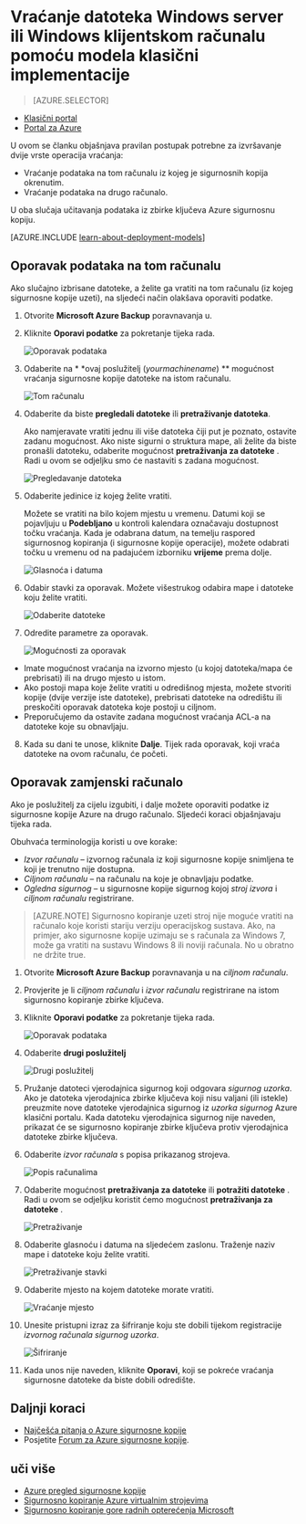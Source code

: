 <properties
   pageTitle="Vratiti podatke za Windows Server ili Windows klijent iz Azure pomoću modela uvođenje klasičnog | Microsoft Azure"
   description="Saznajte kako vratiti iz programa Windows Server ili klijenta sustava Windows."
   services="backup"
   documentationCenter=""
   authors="saurabhsensharma"
   manager="shivamg"
   editor=""/>

<tags
   ms.service="backup"
   ms.workload="storage-backup-recovery"
     ms.tgt_pltfrm="na"
     ms.devlang="na"
     ms.topic="article"
     ms.date="08/02/2016"
     ms.author="trinadhk; jimpark; markgal;"/>

# <a name="restore-files-to-a-windows-server-or-windows-client-machine-using-the-classic-deployment-model"></a>Vraćanje datoteka Windows server ili Windows klijentskom računalu pomoću modela klasični implementacije

> [AZURE.SELECTOR]
- [Klasični portal](backup-azure-restore-windows-server-classic.md)
- [Portal za Azure](backup-azure-restore-windows-server.md)

U ovom se članku objašnjava pravilan postupak potrebne za izvršavanje dvije vrste operacija vraćanja:

- Vraćanje podataka na tom računalu iz kojeg je sigurnosnih kopija okrenutim.
- Vraćanje podataka na drugo računalo.

U oba slučaja učitavanja podataka iz zbirke ključeva Azure sigurnosnu kopiju.

[AZURE.INCLUDE [learn-about-deployment-models](../../includes/learn-about-deployment-models-classic-include.md)]

## <a name="recover-data-to-the-same-machine"></a>Oporavak podataka na tom računalu
Ako slučajno izbrisane datoteke, a želite ga vratiti na tom računalu (iz kojeg sigurnosne kopije uzeti), na sljedeći način olakšava oporaviti podatke.

1. Otvorite **Microsoft Azure Backup** poravnavanja u.
2. Kliknite **Oporavi podatke** za pokretanje tijeka rada.

    ![Oporavak podataka](./media/backup-azure-restore-windows-server-classic/recover.png)

3. Odaberite na * *ovaj poslužitelj (*yourmachinename*) ** mogućnost vraćanja sigurnosne kopije datoteke na istom računalu.

    ![Tom računalu](./media/backup-azure-restore-windows-server-classic/samemachine.png)

4. Odaberite da biste **pregledali datoteke** ili **pretraživanje datoteka**.

    Ako namjeravate vratiti jednu ili više datoteka čiji put je poznato, ostavite zadanu mogućnost. Ako niste sigurni o struktura mape, ali želite da biste pronašli datoteku, odaberite mogućnost **pretraživanja za datoteke** . Radi u ovom se odjeljku smo će nastaviti s zadana mogućnost.

    ![Pregledavanje datoteka](./media/backup-azure-restore-windows-server-classic/browseandsearch.png)

5. Odaberite jedinice iz kojeg želite vratiti.

    Možete se vratiti na bilo kojem mjestu u vremenu. Datumi koji se pojavljuju u **Podebljano** u kontroli kalendara označavaju dostupnost točku vraćanja. Kada je odabrana datum, na temelju raspored sigurnosnog kopiranja (i sigurnosne kopije operacije), možete odabrati točku u vremenu od na padajućem izborniku **vrijeme** prema dolje.

    ![Glasnoća i datuma](./media/backup-azure-restore-windows-server-classic/volanddate.png)

6. Odabir stavki za oporavak. Možete višestrukog odabira mape i datoteke koju želite vratiti.

    ![Odaberite datoteke](./media/backup-azure-restore-windows-server-classic/selectfiles.png)

7. Odredite parametre za oporavak.

    ![Mogućnosti za oporavak](./media/backup-azure-restore-windows-server-classic/recoveroptions.png)

  - Imate mogućnost vraćanja na izvorno mjesto (u kojoj datoteka/mapa će prebrisati) ili na drugo mjesto u istom.
  - Ako postoji mapa koje želite vratiti u odredišnog mjesta, možete stvoriti kopije (dvije verzije iste datoteke), prebrisati datoteke na odredištu ili preskočiti oporavak datoteka koje postoji u ciljnom.
  - Preporučujemo da ostavite zadana mogućnost vraćanja ACL-a na datoteke koje su obnavljaju.

8. Kada su dani te unose, kliknite **Dalje**. Tijek rada oporavak, koji vraća datoteke na ovom računalu, će početi.

## <a name="recover-to-an-alternate-machine"></a>Oporavak zamjenski računalo
Ako je poslužitelj za cijelu izgubiti, i dalje možete oporaviti podatke iz sigurnosne kopije Azure na drugo računalo. Sljedeći koraci objašnjavaju tijeka rada.  

Obuhvaća terminologija koristi u ove korake:

- *Izvor računalu* – izvornog računala iz koji sigurnosne kopije snimljena te koji je trenutno nije dostupna.
- *Ciljnom računalu* – na računalu na koje je obnavljaju podatke.
- *Ogledna sigurnog* – u sigurnosne kopije sigurnog kojoj *stroj izvora* i *ciljnom računalu* registrirane. <br/>

> [AZURE.NOTE] Sigurnosno kopiranje uzeti stroj nije moguće vratiti na računalo koje koristi stariju verziju operacijskog sustava. Ako, na primjer, ako sigurnosne kopije uzimaju se s računala za Windows 7, može ga vratiti na sustavu Windows 8 ili noviji računala. No u obratno ne držite true.

1. Otvorite **Microsoft Azure Backup** poravnavanja u na *ciljnom računalu*.
2. Provjerite je li *ciljnom računalu* i *izvor računalu* registrirane na istom sigurnosno kopiranje zbirke ključeva.
3. Kliknite **Oporavi podatke** za pokretanje tijeka rada.

    ![Oporavak podataka](./media/backup-azure-restore-windows-server-classic/recover.png)

4. Odaberite **drugi poslužitelj**

    ![Drugi poslužitelj](./media/backup-azure-restore-windows-server-classic/anotherserver.png)

5. Pružanje datoteci vjerodajnica sigurnog koji odgovara *sigurnog uzorka*. Ako je datoteka vjerodajnica zbirke ključeva koji nisu valjani (ili istekle) preuzmite nove datoteke vjerodajnica sigurnog iz *uzorka sigurnog* Azure klasični portalu. Kada datoteku vjerodajnica sigurnog nije naveden, prikazat će se sigurnosno kopiranje zbirke ključeva protiv vjerodajnica datoteke zbirke ključeva.

6. Odaberite *izvor računala* s popisa prikazanog strojeva.

    ![Popis računalima](./media/backup-azure-restore-windows-server-classic/machinelist.png)

7. Odaberite mogućnost **pretraživanja za datoteke** ili **potražiti datoteke** . Radi u ovom se odjeljku koristit ćemo mogućnost **pretraživanja za datoteke** .

    ![Pretraživanje](./media/backup-azure-restore-windows-server-classic/search.png)

8. Odaberite glasnoću i datuma na sljedećem zaslonu. Traženje naziv mape i datoteke koju želite vratiti.

    ![Pretraživanje stavki](./media/backup-azure-restore-windows-server-classic/searchitems.png)

9. Odaberite mjesto na kojem datoteke morate vratiti.

    ![Vraćanje mjesto](./media/backup-azure-restore-windows-server-classic/restorelocation.png)

10. Unesite pristupni izraz za šifriranje koju ste dobili tijekom registracije *izvornog računala* *sigurnog uzorka*.

    ![Šifriranje](./media/backup-azure-restore-windows-server-classic/encryption.png)

11. Kada unos nije naveden, kliknite **Oporavi**, koji se pokreće vraćanja sigurnosne datoteke da biste dobili odredište.

## <a name="next-steps"></a>Daljnji koraci
- [Najčešća pitanja o Azure sigurnosne kopije](backup-azure-backup-faq.md)
- Posjetite [Forum za Azure sigurnosne kopije](http://go.microsoft.com/fwlink/p/?LinkId=290933).

## <a name="learn-more"></a>uči više
- [Azure pregled sigurnosne kopije](http://go.microsoft.com/fwlink/p/?LinkId=222425)
- [Sigurnosno kopiranje Azure virtualnim strojevima](backup-azure-vms-introduction.md)
- [Sigurnosno kopiranje gore radnih opterećenja Microsoft](backup-azure-dpm-introduction.md)
